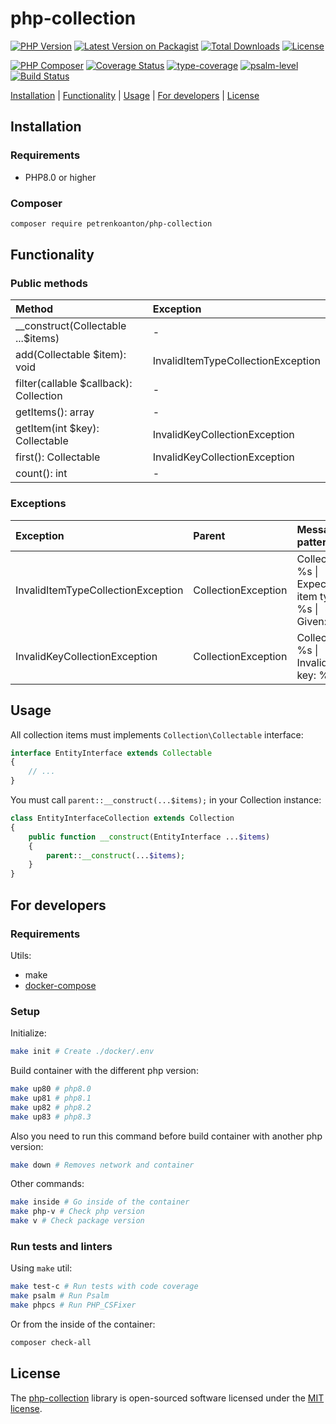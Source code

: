 # php-collection

[![PHP Version](https://img.shields.io/packagist/php-v/petrenkoanton/php-collection)](https://packagist.org/packages/petrenkoanton/php-collection)
[![Latest Version on Packagist](https://img.shields.io/packagist/v/petrenkoanton/php-collection.svg)](https://packagist.org/packages/petrenkoanton/php-collection)
[![Total Downloads](https://img.shields.io/packagist/dt/petrenkoanton/php-collection.svg)](https://packagist.org/packages/petrenkoanton/php-collection)
[![License](https://img.shields.io/packagist/l/petrenkoanton/php-collection)](https://packagist.org/packages/petrenkoanton/php-collection)

[![PHP Composer](https://github.com/PetrenkoAnton/php-collection/actions/workflows/tests.yml/badge.svg)](https://github.com/PetrenkoAnton/php-collection/actions/workflows/tests.yml)
[![Coverage Status](https://coveralls.io/repos/github/PetrenkoAnton/php-collection/badge.svg)](https://coveralls.io/github/PetrenkoAnton/php-collection)
[![type-coverage](https://shepherd.dev/github/petrenkoanton/php-collection/coverage.svg)](https://shepherd.dev/github/petrenkoanton/php-collection)
[![psalm-level](https://shepherd.dev/github/petrenkoanton/php-collection/level.svg)](https://shepherd.dev/github/petrenkoanton/php-collection)
[![Build Status](https://github.com/petrenkoanton/php-collection/workflows/coding-style/badge.svg)](https://github.com/petrenkoanton/php-collection/actions)

[Installation](#installation) | [Functionality](#functionality) | [Usage](#usage) | [For developers](#for-developers) | [License](#license)

## Installation

### Requirements

- PHP8.0 or higher

### Composer

```bash
composer require petrenkoanton/php-collection
```

## Functionality

### Public methods

| Method                                 | Exception                          |
|:---------------------------------------|:-----------------------------------|
| __construct(Collectable ...$items)     | -                                  |
| add(Collectable $item): void           | InvalidItemTypeCollectionException |
| filter(callable $callback): Collection | -                                  |
| getItems(): array                      | -                                  |
| getItem(int $key): Collectable         | InvalidKeyCollectionException      |
| first(): Collectable                   | InvalidKeyCollectionException      |
| count(): int                           | -                                  |

### Exceptions

| Exception                          | Parent               | Message pattern                                               | Code |
|:-----------------------------------|:---------------------|:--------------------------------------------------------------|------|
| InvalidItemTypeCollectionException | CollectionException  | Collection: %s &#124; Expected item type: %s &#124; Given: %s | 100  |
| InvalidKeyCollectionException      | CollectionException  | Collection: %s &#124; Invalid key: %d                         | 200  |

## Usage

All collection items must implements `Collection\Collectable` interface:

```php
interface EntityInterface extends Collectable
{
    // ...
}
```

You must call `parent::__construct(...$items);` in your Collection instance:

```php
class EntityInterfaceCollection extends Collection
{
    public function __construct(EntityInterface ...$items)
    {
        parent::__construct(...$items);
    }
}
```

## For developers

### Requirements

Utils:
- make
- [docker-compose](https://docs.docker.com/compose/gettingstarted)

### Setup

Initialize:

```bash
make init # Create ./docker/.env 
```

Build container with the different php version:

```bash
make up80 # php8.0
make up81 # php8.1
make up82 # php8.2
make up83 # php8.3
```

Also you need to run this command before build container with another php version:

```bash
make down # Removes network and container
```

Other commands:

```bash
make inside # Go inside of the container
make php-v # Check php version
make v # Check package version
```

### Run tests and linters

Using `make` util:

```bash
make test-c # Run tests with code coverage
make psalm # Run Psalm
make phpcs # Run PHP_CSFixer
```

Or from the inside of the container: 

```bash
composer check-all
```

## License

The [php-collection](https://github.com/PetrenkoAnton/php-collection/) library is open-sourced software licensed under the [MIT license](https://opensource.org/licenses/MIT).